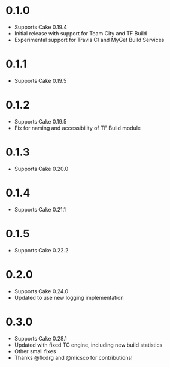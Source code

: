 # 0.1.0

- Supports Cake 0.19.4
- Initial release with support for Team City and TF Build
- Experimental support for Travis CI and MyGet Build Services

# 0.1.1

- Supports Cake 0.19.5

# 0.1.2

- Supports Cake 0.19.5
- Fix for naming and accessibility of TF Build module

# 0.1.3

- Supports Cake 0.20.0

# 0.1.4

- Supports Cake 0.21.1

# 0.1.5

- Supports Cake 0.22.2

# 0.2.0

- Supports Cake 0.24.0
- Updated to use new logging implementation

# 0.3.0

- Supports Cake 0.28.1
- Updated with fixed TC engine, including new build statistics
- Other small fixes
- Thanks @flcdrg and @micsco for contributions!